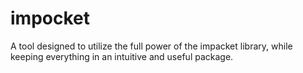 # impocket
A tool designed to utilize the full power of the impacket library, while keeping everything in an intuitive and useful package.
